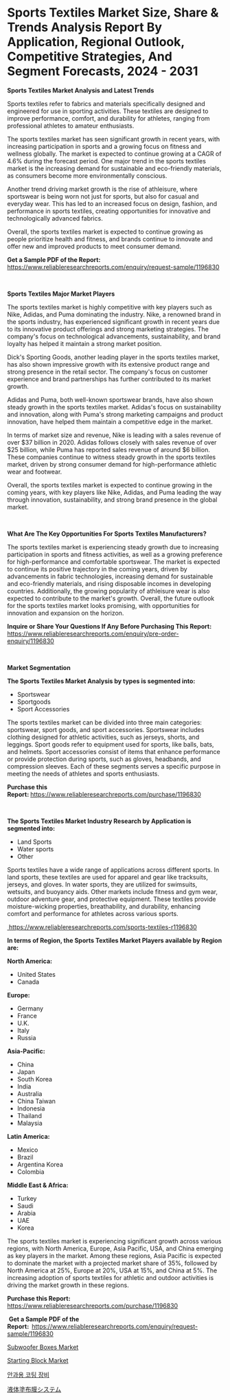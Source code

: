<p><h1>Sports Textiles Market Size, Share & Trends Analysis Report By Application, Regional Outlook, Competitive Strategies, And Segment Forecasts, 2024 - 2031</h1></p><p><strong>Sports Textiles Market Analysis and Latest Trends</strong></p>
<p><p>Sports textiles refer to fabrics and materials specifically designed and engineered for use in sporting activities. These textiles are designed to improve performance, comfort, and durability for athletes, ranging from professional athletes to amateur enthusiasts.</p><p>The sports textiles market has seen significant growth in recent years, with increasing participation in sports and a growing focus on fitness and wellness globally. The market is expected to continue growing at a CAGR of 4.6% during the forecast period. One major trend in the sports textiles market is the increasing demand for sustainable and eco-friendly materials, as consumers become more environmentally conscious.</p><p>Another trend driving market growth is the rise of athleisure, where sportswear is being worn not just for sports, but also for casual and everyday wear. This has led to an increased focus on design, fashion, and performance in sports textiles, creating opportunities for innovative and technologically advanced fabrics.</p><p>Overall, the sports textiles market is expected to continue growing as people prioritize health and fitness, and brands continue to innovate and offer new and improved products to meet consumer demand.</p></p>
<p><strong>Get a Sample PDF of the Report:&nbsp;</strong> <a href="https://www.reliableresearchreports.com/enquiry/request-sample/1196830">https://www.reliableresearchreports.com/enquiry/request-sample/1196830</a></p>
<p>&nbsp;</p>
<p><strong>Sports Textiles Major Market Players</strong></p>
<p><p>The sports textiles market is highly competitive with key players such as Nike, Adidas, and Puma dominating the industry. Nike, a renowned brand in the sports industry, has experienced significant growth in recent years due to its innovative product offerings and strong marketing strategies. The company's focus on technological advancements, sustainability, and brand loyalty has helped it maintain a strong market position.</p><p>Dick's Sporting Goods, another leading player in the sports textiles market, has also shown impressive growth with its extensive product range and strong presence in the retail sector. The company's focus on customer experience and brand partnerships has further contributed to its market growth.</p><p>Adidas and Puma, both well-known sportswear brands, have also shown steady growth in the sports textiles market. Adidas's focus on sustainability and innovation, along with Puma's strong marketing campaigns and product innovation, have helped them maintain a competitive edge in the market.</p><p>In terms of market size and revenue, Nike is leading with a sales revenue of over $37 billion in 2020. Adidas follows closely with sales revenue of over $25 billion, while Puma has reported sales revenue of around $6 billion. These companies continue to witness steady growth in the sports textiles market, driven by strong consumer demand for high-performance athletic wear and footwear.</p><p>Overall, the sports textiles market is expected to continue growing in the coming years, with key players like Nike, Adidas, and Puma leading the way through innovation, sustainability, and strong brand presence in the global market.</p></p>
<p>&nbsp;</p>
<p><strong>What Are The Key Opportunities For Sports Textiles Manufacturers?</strong></p>
<p><p>The sports textiles market is experiencing steady growth due to increasing participation in sports and fitness activities, as well as a growing preference for high-performance and comfortable sportswear. The market is expected to continue its positive trajectory in the coming years, driven by advancements in fabric technologies, increasing demand for sustainable and eco-friendly materials, and rising disposable incomes in developing countries. Additionally, the growing popularity of athleisure wear is also expected to contribute to the market's growth. Overall, the future outlook for the sports textiles market looks promising, with opportunities for innovation and expansion on the horizon.</p></p>
<p><strong>Inquire or Share Your Questions If Any Before Purchasing This Report:</strong> <a href="https://www.reliableresearchreports.com/enquiry/pre-order-enquiry/1196830">https://www.reliableresearchreports.com/enquiry/pre-order-enquiry/1196830</a></p>
<p>&nbsp;</p>
<p><strong>Market Segmentation</strong></p>
<p><strong>The Sports Textiles Market Analysis by types is segmented into:</strong></p>
<p><ul><li>Sportswear</li><li>Sportgoods</li><li>Sport Accessories</li></ul></p>
<p><p>The sports textiles market can be divided into three main categories: sportswear, sport goods, and sport accessories. Sportswear includes clothing designed for athletic activities, such as jerseys, shorts, and leggings. Sport goods refer to equipment used for sports, like balls, bats, and helmets. Sport accessories consist of items that enhance performance or provide protection during sports, such as gloves, headbands, and compression sleeves. Each of these segments serves a specific purpose in meeting the needs of athletes and sports enthusiasts.</p></p>
<p><strong>Purchase this Report:&nbsp;</strong><a href="https://www.reliableresearchreports.com/purchase/1196830">https://www.reliableresearchreports.com/purchase/1196830</a></p>
<p>&nbsp;</p>
<p><strong>The Sports Textiles Market Industry Research by Application is segmented into:</strong></p>
<p><ul><li>Land Sports</li><li>Water sports</li><li>Other</li></ul></p>
<p><p>Sports textiles have a wide range of applications across different sports. In land sports, these textiles are used for apparel and gear like tracksuits, jerseys, and gloves. In water sports, they are utilized for swimsuits, wetsuits, and buoyancy aids. Other markets include fitness and gym wear, outdoor adventure gear, and protective equipment. These textiles provide moisture-wicking properties, breathability, and durability, enhancing comfort and performance for athletes across various sports.</p></p>
<p><a href="https://www.reliableresearchreports.com/sports-textiles-r1196830">&nbsp;https://www.reliableresearchreports.com/sports-textiles-r1196830</a></p>
<p><strong>In terms of Region, the Sports Textiles Market Players available by Region are:</strong></p>
<p>
    <p> <strong> North America: </strong>
        <ul>
            <li>United States</li>
            <li>Canada</li>
        </ul>
        </p> 
    <p> <strong> Europe: </strong>
        <ul>
            <li>Germany</li>
            <li>France</li>
            <li>U.K.</li>
            <li>Italy</li>
            <li>Russia</li>
        </ul>
        </p> 
    <p> <strong> Asia-Pacific: </strong>
        <ul>
            <li>China</li>
            <li>Japan</li>
            <li>South Korea</li>
            <li>India</li>
            <li>Australia</li>
            <li>China Taiwan</li>
            <li>Indonesia</li>
            <li>Thailand</li>
            <li>Malaysia</li>
        </ul>
        </p> 
    <p> <strong> Latin America: </strong>
        <ul>
            <li>Mexico</li>
            <li>Brazil</li>
            <li>Argentina Korea</li>
            <li>Colombia</li>
        </ul>
        </p> 
    <p> <strong> Middle East & Africa: </strong>
        <ul>
            <li>Turkey</li>
            <li>Saudi</li>
            <li>Arabia</li>
            <li>UAE</li>
            <li>Korea</li>
        </ul>
    </p>
    </p>
<p><p>The sports textiles market is experiencing significant growth across various regions, with North America, Europe, Asia Pacific, USA, and China emerging as key players in the market. Among these regions, Asia Pacific is expected to dominate the market with a projected market share of 35%, followed by North America at 25%, Europe at 20%, USA at 15%, and China at 5%. The increasing adoption of sports textiles for athletic and outdoor activities is driving the market growth in these regions.</p></p>
<p><strong>Purchase this Report: </strong><a href="https://www.reliableresearchreports.com/purchase/1196830">https://www.reliableresearchreports.com/purchase/1196830</a></p>
<p>&nbsp;<strong>Get a Sample PDF of the Report:&nbsp;&nbsp;</strong><a href="https://www.reliableresearchreports.com/enquiry/request-sample/1196830">https://www.reliableresearchreports.com/enquiry/request-sample/1196830</a></p>
<p><strong></strong></p>
<p><p><a href="https://github.com/ruddyyedelwadw/Market-Research-Report-List-3/blob/main/subwoofer-boxes-market.md">Subwoofer Boxes Market</a></p><p><a href="https://github.com/lorenzaSchmeler/Market-Research-Report-List-1/blob/main/starting-block-market.md">Starting Block Market</a></p><p><a href="https://github.com/Nicolasrown5/Market-Research-Report-List-1/blob/main/1395542149346.md">안과용 코팅 장비</a></p><p><a href="https://github.com/dandier2003/Market-Research-Report-List-2/blob/main/2951200141501.md">液体塗布膜システム</a></p></p>